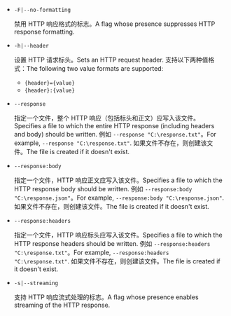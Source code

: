 * `-F|--no-formatting`

  <span data-ttu-id="9faea-101">禁用 HTTP 响应格式的标志。</span><span class="sxs-lookup"><span data-stu-id="9faea-101">A flag whose presence suppresses HTTP response formatting.</span></span>

* `-h|--header`

  <span data-ttu-id="9faea-102">设置 HTTP 请求标头。</span><span class="sxs-lookup"><span data-stu-id="9faea-102">Sets an HTTP request header.</span></span> <span data-ttu-id="9faea-103">支持以下两种值格式：</span><span class="sxs-lookup"><span data-stu-id="9faea-103">The following two value formats are supported:</span></span>

  * `{header}={value}`
  * `{header}:{value}`

* `--response`

  <span data-ttu-id="9faea-104">指定一个文件，整个 HTTP 响应（包括标头和正文）应写入该文件。</span><span class="sxs-lookup"><span data-stu-id="9faea-104">Specifies a file to which the entire HTTP response (including headers and body) should be written.</span></span> <span data-ttu-id="9faea-105">例如 `--response "C:\response.txt"`。</span><span class="sxs-lookup"><span data-stu-id="9faea-105">For example, `--response "C:\response.txt"`.</span></span> <span data-ttu-id="9faea-106">如果文件不存在，则创建该文件。</span><span class="sxs-lookup"><span data-stu-id="9faea-106">The file is created if it doesn't exist.</span></span>

* `--response:body`

  <span data-ttu-id="9faea-107">指定一个文件，HTTP 响应正文应写入该文件。</span><span class="sxs-lookup"><span data-stu-id="9faea-107">Specifies a file to which the HTTP response body should be written.</span></span> <span data-ttu-id="9faea-108">例如 `--response:body "C:\response.json"`。</span><span class="sxs-lookup"><span data-stu-id="9faea-108">For example, `--response:body "C:\response.json"`.</span></span> <span data-ttu-id="9faea-109">如果文件不存在，则创建该文件。</span><span class="sxs-lookup"><span data-stu-id="9faea-109">The file is created if it doesn't exist.</span></span>

* `--response:headers`

  <span data-ttu-id="9faea-110">指定一个文件，HTTP 响应标头应写入该文件。</span><span class="sxs-lookup"><span data-stu-id="9faea-110">Specifies a file to which the HTTP response headers should be written.</span></span> <span data-ttu-id="9faea-111">例如 `--response:headers "C:\response.txt"`。</span><span class="sxs-lookup"><span data-stu-id="9faea-111">For example, `--response:headers "C:\response.txt"`.</span></span> <span data-ttu-id="9faea-112">如果文件不存在，则创建该文件。</span><span class="sxs-lookup"><span data-stu-id="9faea-112">The file is created if it doesn't exist.</span></span>

* `-s|--streaming`

  <span data-ttu-id="9faea-113">支持 HTTP 响应流式处理的标志。</span><span class="sxs-lookup"><span data-stu-id="9faea-113">A flag whose presence enables streaming of the HTTP response.</span></span>
